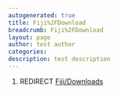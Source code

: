 ```yaml
---
autogenerated: true
title: Fiji%2FDownload
breadcrumb: Fiji%2FDownload
layout: page
author: test author
categories: 
description: test description
---
```


1.  REDIRECT [Fiji/Downloads](Fiji/Downloads "wikilink")

